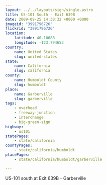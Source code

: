 ```yaml
---
layout: ../../layouts/sign/single.astro
title: US-101 South - Exit 639B
date: 2009-09-25 14:30:32 +0000 +0000
imageid: "3991796726"
flickrid: "3991796726"
location:
    latitude: 40.10688
    longitude: -123.794653
country:
    name: United States
    slug: united-states
state:
    name: California
    slug: california
county:
    name: Humboldt County
    slug: humboldt
place:
    name: Garberville
    slug: garberville
tags:
    - overhead
    - freeway-junction
    - interchange
    - big-green-sign
highway:
    - us101
statePages:
    - state/california
countyPages:
    - state/california/humboldt
placePages:
    - state/california/humboldt/garberville

---
```

US-101 south at Exit 639B - Garberville